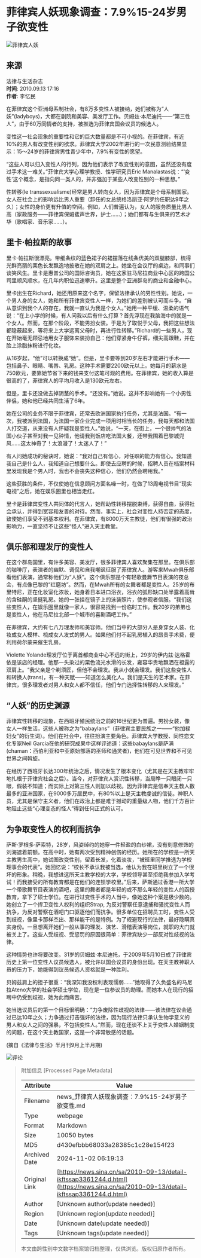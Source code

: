 # 菲律宾人妖现象调查：7.9%15-24岁男子欲变性

![菲律宾人妖](//tvax1.sinaimg.cn/crop.0.0.996.996.180/4fd09a69ly8gdi0xpgl0pj20ro0rowfa.jpg)

## 来源
法律与生活杂志  
**时间**: 2010.09.13 17:16  
**作者**: 李忆民

在菲律宾这个亚洲母系制社会，有8万多变性人被接纳，她们被称为“人妖”(ladyboys)，大都在剧院和美容、美发厅工作。贝姆兹·本尼迪托——“第三性人”，由于60万同情者的支持，被推选为菲律宾国会议员的候选人。

变性这一社会现象的重要性和它的巨大数量都是不可小视的。在菲律宾，有近10%的男人有改变性别的欲求。菲律宾大学2002年进行的一次民意测验结果显示：15～24岁的菲律宾男性青少年中，7.9%有变性的愿望。

“这些人可以归入变性人的行列，因为他们表示了改变性别的意图，虽然还没有度过手术这一难关。”菲律宾大学心理学教授、性学研究员Eric Manalastas说：“‘变性’这个概念，是指向同一类人的，并非强加于某些人改变性别的一种思想。”

性转移(le transsexualisme)经常是男人转向女人，因为菲律宾是个母系制国家。女人在社会上的影响远比男人重要（卸任的女总统格洛丽亚·阿罗约任职达9年之久）；女性的身价更有升值的空间。例如，人们普遍认为，女人的服务质量比男人高（家政服务——菲律宾保姆蜚声世界，护士……）；她们都有与生俱来的艺术才华（歌唱家、音乐家……）。

## 里卡·帕拉斯的故事

里卡·帕拉斯很漂亮。带细条纹的蓝色裙子的裙摆落在线条优美的双腿膝部，梳得光鲜亮丽的栗色长发飘逸地披散在她的双肩之上。她坐在会议厅的桌边，和同事们谈笑风生。里卡是惠普公司的国际咨询员，她在这家驻马尼拉商业中心区的跨国公司里顺风顺水，在几年内职位迅速攀升。这里是整个亚洲群岛的商业和金融中心。

里卡出生在Richard，她还用原来这个名字，保留法律承认的男性性别。她说，一个男人身的女人，她和所有菲律宾变性人一样，为她们的差别被认可而斗争。“自从意识到我个人的存在，我就一直认为我是个女人。”她用一种平缓、温柔的语气说：“在上小学的时候，有人问我以后有什么打算？首先浮现在我脑海中的就是一个女人。然而，在那个阶段，不能男扮女装。于是为了取悦于父母，我把这些想法都隐蔽起来，等将来上大学远离父母时，再进行性转移。”Richard的一些男人，现在开始毫无顾忌地用女子服饰来装扮自己：他们穿紧身牛仔裤，细尖高跟鞋，并在脸上涂脂抹粉进行化妆。

从16岁起，“他”可以转换成“她”。但是，里卡要等到20岁左右才能进行手术——包括鼻子、眼睛、嘴唇、乳房。这种手术需要2200欧元以上。她每月的薪水是750欧元，要靠她节省下来的钱来支付这笔可观的费用。在菲律宾，她的收入算是很高的了，菲律宾人的平均月收入是130欧元左右。

但是，里卡还没做去掉阴茎的手术。“还没有。”她说。这并不影响她有一个小男性伴侣，她和他已经共同生活了6年。

她在公司的业务不限于菲律宾，还常去欧洲国家执行任务，尤其是法国。“有一次，我被派到法国，为法国一家企业完成一项用时相当长的任务，我每天都和法国人打交道，从来没有人怀疑我是变性人。”她说，“一天，在街上，一个很帅气的法国小伙子甚至对我一见钟情，他请我到饭店吃法国大餐，还带我围着巴黎城兜风……这太神奇了！太浪漫了！太迷人了！”

有人问她成功的秘诀时，她说：“我对自己有信心，对任职的能力有信心。我知道我自己是什么人，我知道自己想要什么。即使去应聘的时候，招聘人员在档案材料里发现我是个男人时，我也不会丧失这种信心，他们仍然会聘用我。”

这些获胜的条件，不仅使她在信息顾问方面名噪一时，在做了13周电视节目“现实电视”之后，她在娱乐圈里也相当走红。

里卡是菲律宾变性人共同体的代言人，她帮助性转移摆脱束缚，获得自由，获得社会承认，并得到宽容和友善的对待。然而，事实上，社会对变性人持否定的态度，致使她们享受不到基本权利。在菲律宾，有8000万天主教徒，他们有很强的政治影响力，一直坚持不让这些“怪人”进入天主教堂。

## 俱乐部和理发厅的变性人

在这个群岛国里，有许多美容、美发厅，很多菲律宾人喜欢聚集在那里。在俱乐部的咖啡厅，表演者的幽默、调侃和自我嘲讽征服了菲律宾人。游客来Mwah俱乐部看他们表演，通常称他们为“人妖”。这个俱乐部是个有轻歌曼舞节目表演的夜总会，有点像巴黎的“红磨坊”。然而，在Mwah所有的女舞者都是变性人。25岁的布里特尼，正在化妆室化浓妆，她身着日本进口浴衣，浴衣的弧形缺口处半露着高耸的含硅酮的坚挺乳房。她的一张挂在镜子上的泳装照片，使参观者信服。“我们这些变性人，在娱乐圈里就像一家人，很容易找到一份临时工作。我20岁的弟弟也是变性人，他在马尼拉北部一个城市的喜剧酒吧工作。”

在菲律宾，大约有七八万理发师和美容师。他们当中的大部分人是身穿女人装、化妆成女人模样、梳成女人发式的男人。如果他们付不起乳房植入的昂贵手术费，便利用荷尔蒙来催生乳房。

Violette Yolande理发厅位于离首都商业中心不远的街上，29岁的伊内兹·达格霍依是该店的经理。他那一头染过的栗色流光水滑的长发，雍容华贵地飘洒在袒露的双肩上。“我父亲是个剃须匠，但他不会理发。我从小就会理发。我们这些变性人和转换人(trans)，有一种天赋——知道怎么美化人。我们是天生的艺术家。在菲律宾，很多理发者对男人和女人都不信任，他们专门选择性转移的人来理发。”

## “人妖”的历史渊源

菲律宾性转移的现象，在西班牙殖民统治之前的16世纪更为普遍。男扮女装，像女人一样生活，这些人被称之为“babaylans”（菲律宾主要民族之一——“他加禄妇女”的衍生词）。他们在社会中，往往扮演主要角色。菲律宾大学教授、同性恋文化专家Neil Garcia在他的研究成果中这样评述道：这些babaylans是萨满(chaman：西伯利亚和中亚原始部落的巫师和通灵者)，他们在可见世界和不可见世界之间斡旋。

在经历了西班牙长达300年统治之后，情况发生了根本变化（尤其是在天主教牢牢地扎根于菲律宾社会之后）。当今，对菲律宾人赏识性转移，当局睁一只眼闭一只眼，假装不知道；而实际上对第三性人则加以歧视。因为菲律宾是信奉天主教人数最多的亚洲国家，在9000多万居民中，有80%以上是天主教虔诚的信徒。神职人员，尤其是保守主义者，他们在政治上都是难于撼动的重量级人物，他们千方百计地阻止这些“心理变态的怪人”得到任何正式的认可。

## 为争取变性人的权利而抗争

萨斯·罗根多·萨索特，28岁，风姿绰约的她穿一件轻盈的白纱裙，没有刻意修饰的刘海遮着前额。在高中时，她有两次受到精神创伤的经历。她所在的学校是一所天主教男生高中，她试图改变性别，留着长发，化着淡妆，“被班里同学推选为学校理事会的代表”。她回忆说：“校长不承认我被当选，他认为我在班里树立了一个很坏的形象。稍晚，我想进这所天主教学校的大学，学校领导甚至拒绝我参加入学考试！而我接受的所有教育都是在他们的连锁学校里。”后来，萨斯通过香港一所大学一个带歌舞节目表演的酒吧，这里的舞者都是年轻的或不那么年轻的变性人的函授教育，拿下了硕士学位。在进行过变性手术的人当中，像她这种个案是极少数的。她创立了一个捍卫变性人权利的组织Strap, 为反对警察任意逮捕和骚扰变性人而抗争，为反对警察在酒吧门口驱逐他们而抗争。很多单位在招聘员工时，变性人受到歧视，像里卡那样杰出、那样能干的是特例。为了规避现行的法律，最好隐瞒真实身份。一旦想离开她们一般从事的理发、演艺、滑稽表演等岗位，就职的大门就被关上了。这些人受歧视、受惩罚的原因很简单：菲律宾缺少一部反对性歧视的法律。

这种情势也许将要改变。31岁的贝姆兹·本尼迪托，于2009年5月10日成了菲律宾历史上第一位变性人议员候选人，被允许以国会议员的身份出现。在天主教神职人员的压力下，她能得到议员候选人资格就是一种胜利。

贝姆兹肩上的担子很重：“我深知我没权利表现懦弱……”她取得了久负盛名的马尼拉Ateno大学的社会学硕士学位，现在是一位参议员的助理。而她本人在现行的招聘中仍受到歧视，她为此而痛苦。

她当选议员后的第一个目标很明确：“力争废除性歧视的法律——该法律在议会通过已达10年之久；力争通过打击强奸的法律，因为现行法律只承认生物学意义的男人和女人之间的强暴，不包括变性人。”然而，现在还谈不上关于变性人婚姻制度的问题，在这个天主教国家，这是一个非常敏感的话题。

(摘自《法律与生活》半月刊9月上半月期)

![评论](//n.sinaimg.cn/default/2fb77759/20151125/320X320.png)

> 附加信息 [Processed Page Metadata]
>
> | Attribute       | Value                                  |
> |-----------------|----------------------------------------|
> | Filename        | news_菲律宾人妖现象调查：7.9%15-24岁男子欲变性.md                             |
> | Type            | webpage                                 |
> | Format          | Markdown                               |
> | Size            | 10050 bytes                           |
> | MD5             | d430efbbb68033a28385c1c28e154f23                                  |
> | Archived Date   | 2024-11-02 06:19:13                             |
> | Original Link   | [https://news.sina.cn/sa/2010-09-13/detail-ikftssap3361244.d.html](https://news.sina.cn/sa/2010-09-13/detail-ikftssap3361244.d.html)                         |
> | Author          | [Unknown author(update needed)]                              |
> | Region          | [Unknown region(update needed)]                              |
> | Date            | [Unknown date(update needed)]                                 |
> | Tags            | [Unknown tags(update needed)]                                 |
>
> 本文由跨性别中文数字档案馆归档整理，仅供浏览。版权归原作者所有。
>